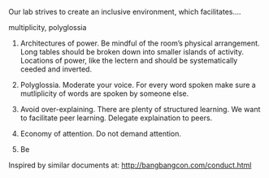 Our lab strives to create an inclusive environment, which facilitates....

multiplicity, polyglossia

1. Architectures of power. Be mindful of the room’s physical arrangement. Long tables should be broken down into smaller islands of activity. Locations of power, like the lectern and should be systematically ceeded and inverted.

2. Polyglossia. Moderate your voice. For every word spoken make sure a mutliplicity of words are spoken by someone else.

3. Avoid over-explaining. There are plenty of structured learning. We want to facilitate peer learning. Delegate explaination to peers.

4. Economy of attention. Do not demand attention. 

5. Be


Inspired by similar documents at:
http://bangbangcon.com/conduct.html  


